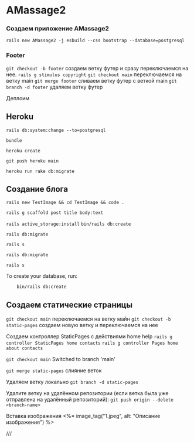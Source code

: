 # AMassage2

### Создаем приложение AMassage2
`rails new AMassage2 -j esbuild --css bootstrap --database=postgresql`

### Footer
`git checkout -b footer` создаем ветку футер и сразу переключаемся на нее.
`rails g stimulus copyright`
`git checkout main` переключаемся на ветку main
`git merge footer` сливаем ветку футер с веткой main
`git branch -d footer` удаляем ветку футер

Деплоим
## Heroku

`rails db:system:change --to=postgresql`

`bundle`

`heroku create`

`git push heroku main`

`heroku run rake db:migrate`

## Создание блога
`rails new TestImage && cd TestImage && code .`

`rails g scaffold post title body:text`

`rails active_storage:install`
 `bin/rails db:create`

`rails db:migrate`

`rails s`

`rails db:migrate`

`rails s`

To create your database, run:

        bin/rails db:create

## Создаем статические страницы 

 `git checkout main` переключаемся на ветку майн 
 `git checkout -b static-pages` создаем новую ветку и переключаемся на нее

Создаем контроллер StaticPages с действиями home help
`rails g controller StaticPages home contacts`
`rails g controller Pages home about contacts`



`git checkout main`
Switched to branch 'main'

`git merge static-pages` слияние веток


Удаляем ветку локально 
`git branch -d static-pages`

Удалите ветку на удалённом репозитории (если ветка была уже отправлена на удалённый репозиторий):
`git push origin --delete <branch-name>`

Вставка изображения
<%= image_tag("1.jpeg", alt: "Описание изображения") %>

///
